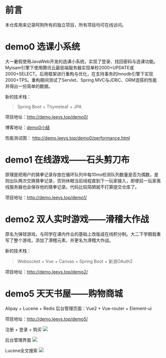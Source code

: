 # 前言
本仓库用来记录阿狗所有的独立项目，所有项目均可在线访问。

# demo0 选课小系统
大一暑假使用JavaWeb开发的选课小系统，实现了登录、找回密码与选课功能。Myisam引擎下使用腾讯云最低端服务器实现单秒2000+UPDATE或2000+SELECT。后用框架进行重构与优化，在支持事务的Innodb引擎下实现2000+TPS。重构期间测试了Servlet、Spring MVC与JDBC、ORM混搭的性能并得出一份简单的数据。

新的技术栈：
> Spring Boot + Thymeleaf + JPA

项目地址：http://demo.leeys.top/demo0/

博客地址：[demo0小结](http://leeys.top/2017/04/28/demo0%E5%B0%8F%E7%BB%93/)

性能测试图： http://demo.leeys.top/demo0/performance.html


# demo1 在线游戏——石头剪刀布
原理是把用户的猜拳记录存放在循环队列中每10ms检测队列数量是否为偶数，是则出队两次交换猜拳记录，否则休眠当前线程直到下一玩家接入，即使前一玩家离线服务器也会保存他的猜拳记录。代码比较简陋就不打算提交仓库了。

项目地址：http://demo.leeys.top/demo1/

# demo2 双人实时游戏——滑稽大作战
原名为弹球游戏，与同学在课内作业的基础上改版成在线积分制。大二下学期我重写了整个游戏，添加了滑稽元素，并更名为滑稽大作战。

新的技术栈：
> Websocket + Vue + Canvas + Spring Boot + 新浪OAuth2

项目地址：http://demo.leeys.top/demo2/

# demo5 天天书屋——购物商城


Alipay + Lucene + Redis
后台管理页面：Vue2 + Vue-router + Element-ui

项目地址：http://demo.leeys.top/demo5/

注册 + 登录 + 购买
![](http://static.leeys.top/demo5_2.gif)

后台管理界面
![](http://static.leeys.top/demo5_3.gif)

Lucene全文搜索
![](http://static.leeys.top/demo5_4.gif)
